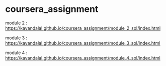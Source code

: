 # coursera_assignment

module 2 : https://kavandalal.github.io/coursera_assignment/module_2_sol/index.html

module 3 : https://kavandalal.github.io/coursera_assignment/module_3_sol/index.html

module 4 : https://kavandalal.github.io/coursera_assignment/module_4_sol/index.html
